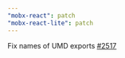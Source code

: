 ```yaml
---
"mobx-react": patch
"mobx-react-lite": patch
---
```


Fix names of UMD exports [#2517](https://github.com/mobxjs/mobx/issues/2617)
